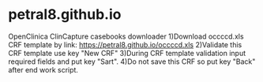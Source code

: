 # petral8.github.io
OpenClinica ClinCapture casebooks downloader
1)Download occccd.xls CRF template by link:
https://petral8.github.io/occccd.xls
2)Validate this CRF template use key "New CRF" 
3)During CRF template validation input required fields and put key "Sart".
4)Do not save this CRF so put key "Back" after end work script.

